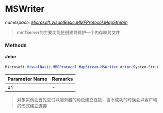 ﻿# MSWriter
_namespace: [Microsoft.VisualBasic.MMFProtocol.MapStream](./index.md)_



> 
>  mmfServer的主要功能是创建并维护一个内存映射文件
>  


### Methods

#### #ctor
```csharp
Microsoft.VisualBasic.MMFProtocol.MapStream.MSWriter.#ctor(System.String,System.Int64)
```


|Parameter Name|Remarks|
|--------------|-------|
|uri|-|

> 对象实例会首先尝试以服务器的角色建立连接，当不成功的时候会以客户端的形式建立连接



